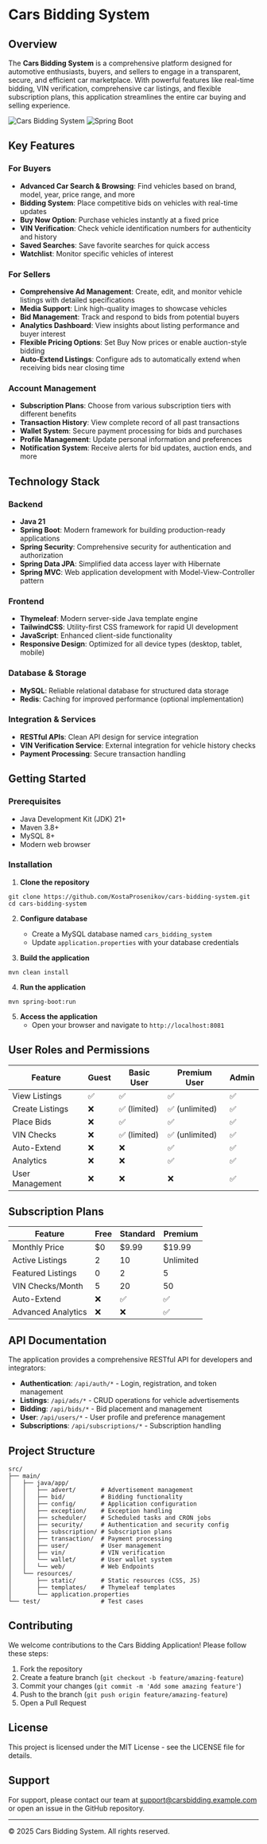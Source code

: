 # Cars Bidding System

## Overview

The **Cars Bidding System** is a comprehensive platform designed for automotive enthusiasts, buyers, and sellers to engage in a transparent, secure, and efficient car marketplace. With powerful features like real-time bidding, VIN verification, comprehensive car listings, and flexible subscription plans, this application streamlines the entire car buying and selling experience.

![Cars Bidding System](https://img.shields.io/badge/Status-Production-green)
![Spring Boot](https://img.shields.io/badge/Spring%20Boot-Latest-brightgreen)

## Key Features

### For Buyers
- **Advanced Car Search & Browsing**: Find vehicles based on brand, model, year, price range, and more
- **Bidding System**: Place competitive bids on vehicles with real-time updates
- **Buy Now Option**: Purchase vehicles instantly at a fixed price
- **VIN Verification**: Check vehicle identification numbers for authenticity and history
- **Saved Searches**: Save favorite searches for quick access
- **Watchlist**: Monitor specific vehicles of interest

### For Sellers
- **Comprehensive Ad Management**: Create, edit, and monitor vehicle listings with detailed specifications
- **Media Support**: Link high-quality images to showcase vehicles
- **Bid Management**: Track and respond to bids from potential buyers
- **Analytics Dashboard**: View insights about listing performance and buyer interest
- **Flexible Pricing Options**: Set Buy Now prices or enable auction-style bidding
- **Auto-Extend Listings**: Configure ads to automatically extend when receiving bids near closing time

### Account Management
- **Subscription Plans**: Choose from various subscription tiers with different benefits
- **Transaction History**: View complete record of all past transactions
- **Wallet System**: Secure payment processing for bids and purchases
- **Profile Management**: Update personal information and preferences
- **Notification System**: Receive alerts for bid updates, auction ends, and more

## Technology Stack

### Backend
- **Java 21**
- **Spring Boot**: Modern framework for building production-ready applications
- **Spring Security**: Comprehensive security for authentication and authorization
- **Spring Data JPA**: Simplified data access layer with Hibernate
- **Spring MVC**: Web application development with Model-View-Controller pattern

### Frontend
- **Thymeleaf**: Modern server-side Java template engine
- **TailwindCSS**: Utility-first CSS framework for rapid UI development
- **JavaScript**: Enhanced client-side functionality
- **Responsive Design**: Optimized for all device types (desktop, tablet, mobile)

### Database & Storage
- **MySQL**: Reliable relational database for structured data storage
- **Redis**: Caching for improved performance (optional implementation)

### Integration & Services
- **RESTful APIs**: Clean API design for service integration
- **VIN Verification Service**: External integration for vehicle history checks
- **Payment Processing**: Secure transaction handling

## Getting Started

### Prerequisites
- Java Development Kit (JDK) 21+
- Maven 3.8+
- MySQL 8+
- Modern web browser

### Installation

1. **Clone the repository**
```shell script
git clone https://github.com/KostaProsenikov/cars-bidding-system.git
cd cars-bidding-system
```


2. **Configure database**
   - Create a MySQL database named `cars_bidding_system`
   - Update `application.properties` with your database credentials

3. **Build the application**
```shell script
mvn clean install
```


4. **Run the application**
```shell script
mvn spring-boot:run
```


5. **Access the application**
   - Open your browser and navigate to `http://localhost:8081`

## User Roles and Permissions

| Feature | Guest | Basic User | Premium User | Admin |
|---------|-------|------------|--------------|-------|
| View Listings | ✅ | ✅ | ✅ | ✅ |
| Create Listings | ❌ | ✅ (limited) | ✅ (unlimited) | ✅ |
| Place Bids | ❌ | ✅ | ✅ | ✅ |
| VIN Checks | ❌ | ✅ (limited) | ✅ (unlimited) | ✅ |
| Auto-Extend | ❌ | ❌ | ✅ | ✅ |
| Analytics | ❌ | ❌ | ✅ | ✅ |
| User Management | ❌ | ❌ | ❌ | ✅ |

## Subscription Plans

| Feature | Free | Standard | Premium |
|---------|------|----------|---------|
| Monthly Price | $0 | $9.99 | $19.99 |
| Active Listings | 2 | 10 | Unlimited |
| Featured Listings | 0 | 2 | 5 |
| VIN Checks/Month | 5 | 20 | 50 |
| Auto-Extend | ❌ | ✅ | ✅ |
| Advanced Analytics | ❌ | ❌ | ✅ |

## API Documentation

The application provides a comprehensive RESTful API for developers and integrators:

- **Authentication**: `/api/auth/*` - Login, registration, and token management
- **Listings**: `/api/ads/*` - CRUD operations for vehicle advertisements
- **Bidding**: `/api/bids/*` - Bid placement and management
- **User**: `/api/users/*` - User profile and preference management
- **Subscriptions**: `/api/subscriptions/*` - Subscription handling

## Project Structure

```
src/
├── main/
│   ├── java/app/
│   │   ├── advert/       # Advertisement management
│   │   ├── bid/          # Bidding functionality
│   │   ├── config/       # Application configuration
│   │   ├── exception/    # Exception handling
│   │   ├── scheduler/    # Scheduled tasks and CRON jobs
│   │   ├── security/     # Authentication and security config
│   │   ├── subscription/ # Subscription plans
│   │   ├── transaction/  # Payment processing
│   │   ├── user/         # User management
│   │   ├── vin/          # VIN verification
│   │   └── wallet/       # User wallet system
│   │   └── web/          # Web Endpoints
│   └── resources/
│       ├── static/       # Static resources (CSS, JS)
│       ├── templates/    # Thymeleaf templates
│       └── application.properties
└── test/                 # Test cases
```


## Contributing

We welcome contributions to the Cars Bidding Application! Please follow these steps:

1. Fork the repository
2. Create a feature branch (`git checkout -b feature/amazing-feature`)
3. Commit your changes (`git commit -m 'Add some amazing feature'`)
4. Push to the branch (`git push origin feature/amazing-feature`)
5. Open a Pull Request

## License

This project is licensed under the MIT License - see the LICENSE file for details.

## Support

For support, please contact our team at support@carsbidding.example.com or open an issue in the GitHub repository.

---

© 2025 Cars Bidding System. All rights reserved.